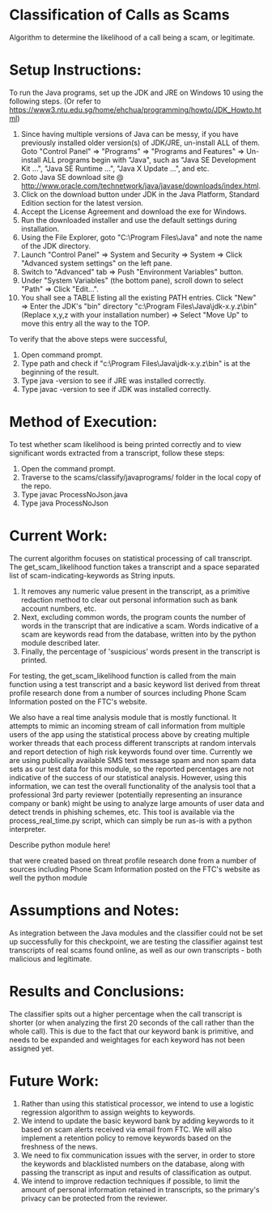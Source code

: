 # Classification of Calls as Scams

Algorithm to determine the likelihood of a call being a scam, or legitimate.

# Setup Instructions:

To run the Java programs, set up the JDK and JRE on Windows 10 using the following steps. (Or refer to https://www3.ntu.edu.sg/home/ehchua/programming/howto/JDK_Howto.html)

1. Since having multiple versions of Java can be messy, if you have previously installed older version(s) of JDK/JRE, un-install ALL of them. Goto "Control Panel" ⇒ "Programs" ⇒ "Programs and Features" ⇒ Un-install ALL programs begin with "Java", such as "Java SE Development Kit ...", "Java SE Runtime ...", "Java X Update ...", and etc.
2. Goto Java SE download site @ http://www.oracle.com/technetwork/java/javase/downloads/index.html.
3. Click on the download button under JDK in the Java Platform, Standard Edition section for the latest version.
4. Accept the License Agreement and download the exe for Windows.
5. Run the downloaded installer and use the default settings during installation.
6. Using the File Explorer, goto "C:\Program Files\Java" and note the name of the JDK directory.
7. Launch "Control Panel" ⇒ System and Security ⇒ System ⇒ Click "Advanced system settings" on the left pane.
8. Switch to "Advanced" tab ⇒ Push "Environment Variables" button.
9. Under "System Variables" (the bottom pane), scroll down to select "Path" ⇒ Click "Edit...".
10. You shall see a TABLE listing all the existing PATH entries. Click "New" ⇒ Enter the JDK's "bin" directory "c:\Program Files\Java\jdk-x.y.z\bin" (Replace x,y,z with your installation number) ⇒ Select "Move Up" to move this entry all the way to the TOP.

To verify that the above steps were successful,

1. Open command prompt.
2. Type path and check if "c:\Program Files\Java\jdk-x.y.z\bin" is at the beginning of the result.
3. Type java -version to see if JRE was installed correctly.
4. Type javac -version to see if JDK was installed correctly.

# Method of Execution:

  To test whether scam likelihood is being printed correctly and to view significant words extracted from a transcript, follow these steps:
  1. Open the command prompt. 
  1. Traverse to the scams/classify/javaprograms/ folder in the local copy of the repo.
  1. Type javac ProcessNoJson.java
  1. Type java ProcessNoJson

# Current Work:
  The current algorithm focuses on statistical processing of call transcript.
The get_scam_likelihood function takes a transcript and a space separated list of scam-indicating-keywords as String inputs.
1. It removes any numeric value present in the transcript, as a primitive redaction method to clear out personal information such as bank account numbers, etc.
1. Next, excluding common words, the program counts the number of words in the transcript that are indicative a scam. Words indicative of a scam are keywords read from the database, written into by the python module described later.
1. Finally, the percentage of 'suspicious' words present in the transcript is printed.

For testing, the get_scam_likelihood function is called from the main function using a test transcript and a basic keyword list derived from threat profile research done from a number of sources including Phone Scam Information posted on the FTC's website.
  
  We also have a real time analysis module that is mostly functional. It attempts to mimic an incoming stream of call information from multiple users of the app using the statistical process above by creating multiple worker threads that each process different transcripts at random intervals and report detection of high risk keywords found over time. Currently we are using publically available SMS text message spam and non spam data sets as our test data for this module, so the reported percentages are not indicative of the success of our statistical analysis. However, using this information, we can test the overall functionality of the analysis tool that a professional 3rd party reviewer (potentially representing an insurance company or bank) might be using to analyze large amounts of user data and detect trends in phishing schemes, etc. This tool is available via the process_real_time.py script, which can simply be run as-is with a python interpreter.

Describe python module here!

that were created based on threat profile research done from a number of sources including Phone Scam Information posted on the FTC's website as well the python module

# Assumptions and Notes:
  As integration between the Java modules and the classifier could not be set up successfully for this checkpoint, we are testing the classifier against test transcripts of real scams found online, as well as our own transcripts - both malicious and legitimate.

# Results and Conclusions:
  The classifier spits out a higher percentage when the call transcript is shorter (or when analyzing the first 20 seconds of the call rather than the whole call). This is due to the fact that our keyword bank is primitive, and needs to be expanded and weightages for each keyword has not been assigned yet.
  
# Future Work:
1. Rather than using this statistical processor, we intend to use a logistic regression algorithm to assign weights to keywords. 
2. We intend to update the basic keyword bank by adding keywords to it based on scam alerts received via email from FTC. We will also implement a retention policy to remove keywords based on the freshness of the news.
3. We need to fix communication issues with the server, in order to store the keywords and blacklisted numbers on the database, along with passing the transcript as input and results of classification as output.
4. We intend to improve redaction techniques if possible, to limit the amount of personal information retained in transcripts, so the primary's privacy can be protected from the reviewer.
